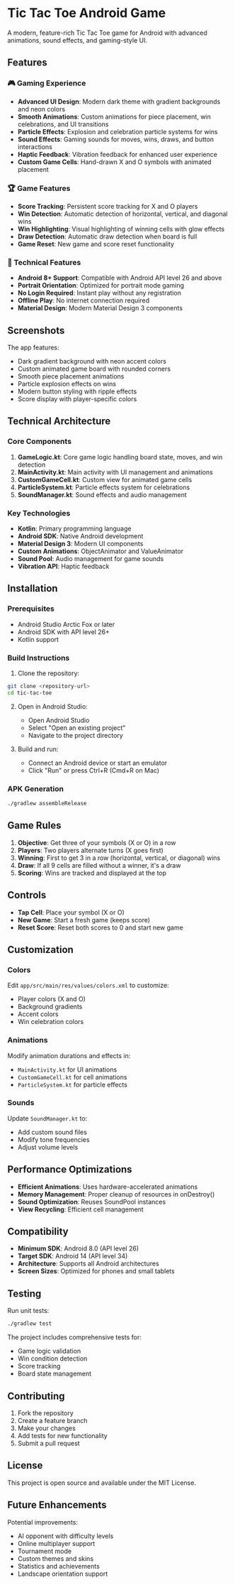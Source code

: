 # Tic Tac Toe Android Game

A modern, feature-rich Tic Tac Toe game for Android with advanced animations, sound effects, and gaming-style UI.

## Features

### 🎮 Gaming Experience
- **Advanced UI Design**: Modern dark theme with gradient backgrounds and neon colors
- **Smooth Animations**: Custom animations for piece placement, win celebrations, and UI transitions
- **Particle Effects**: Explosion and celebration particle systems for wins
- **Sound Effects**: Gaming sounds for moves, wins, draws, and button interactions
- **Haptic Feedback**: Vibration feedback for enhanced user experience
- **Custom Game Cells**: Hand-drawn X and O symbols with animated placement

### 🏆 Game Features
- **Score Tracking**: Persistent score tracking for X and O players
- **Win Detection**: Automatic detection of horizontal, vertical, and diagonal wins
- **Win Highlighting**: Visual highlighting of winning cells with glow effects
- **Draw Detection**: Automatic draw detection when board is full
- **Game Reset**: New game and score reset functionality

### 📱 Technical Features
- **Android 8+ Support**: Compatible with Android API level 26 and above
- **Portrait Orientation**: Optimized for portrait mode gaming
- **No Login Required**: Instant play without any registration
- **Offline Play**: No internet connection required
- **Material Design**: Modern Material Design 3 components

## Screenshots

The app features:
- Dark gradient background with neon accent colors
- Custom animated game board with rounded corners
- Smooth piece placement animations
- Particle explosion effects on wins
- Modern button styling with ripple effects
- Score display with player-specific colors

## Technical Architecture

### Core Components

1. **GameLogic.kt**: Core game logic handling board state, moves, and win detection
2. **MainActivity.kt**: Main activity with UI management and animations
3. **CustomGameCell.kt**: Custom view for animated game cells
4. **ParticleSystem.kt**: Particle effects system for celebrations
5. **SoundManager.kt**: Sound effects and audio management

### Key Technologies
- **Kotlin**: Primary programming language
- **Android SDK**: Native Android development
- **Material Design 3**: Modern UI components
- **Custom Animations**: ObjectAnimator and ValueAnimator
- **Sound Pool**: Audio management for game sounds
- **Vibration API**: Haptic feedback

## Installation

### Prerequisites
- Android Studio Arctic Fox or later
- Android SDK with API level 26+
- Kotlin support

### Build Instructions

1. Clone the repository:
```bash
git clone <repository-url>
cd tic-tac-toe
```

2. Open in Android Studio:
   - Open Android Studio
   - Select "Open an existing project"
   - Navigate to the project directory

3. Build and run:
   - Connect an Android device or start an emulator
   - Click "Run" or press Ctrl+R (Cmd+R on Mac)

### APK Generation
```bash
./gradlew assembleRelease
```

## Game Rules

1. **Objective**: Get three of your symbols (X or O) in a row
2. **Players**: Two players alternate turns (X goes first)
3. **Winning**: First to get 3 in a row (horizontal, vertical, or diagonal) wins
4. **Draw**: If all 9 cells are filled without a winner, it's a draw
5. **Scoring**: Wins are tracked and displayed at the top

## Controls

- **Tap Cell**: Place your symbol (X or O)
- **New Game**: Start a fresh game (keeps score)
- **Reset Score**: Reset both scores to 0 and start new game

## Customization

### Colors
Edit `app/src/main/res/values/colors.xml` to customize:
- Player colors (X and O)
- Background gradients
- Accent colors
- Win celebration colors

### Animations
Modify animation durations and effects in:
- `MainActivity.kt` for UI animations
- `CustomGameCell.kt` for cell animations
- `ParticleSystem.kt` for particle effects

### Sounds
Update `SoundManager.kt` to:
- Add custom sound files
- Modify tone frequencies
- Adjust volume levels

## Performance Optimizations

- **Efficient Animations**: Uses hardware-accelerated animations
- **Memory Management**: Proper cleanup of resources in onDestroy()
- **Sound Optimization**: Reuses SoundPool instances
- **View Recycling**: Efficient cell management

## Compatibility

- **Minimum SDK**: Android 8.0 (API level 26)
- **Target SDK**: Android 14 (API level 34)
- **Architecture**: Supports all Android architectures
- **Screen Sizes**: Optimized for phones and small tablets

## Testing

Run unit tests:
```bash
./gradlew test
```

The project includes comprehensive tests for:
- Game logic validation
- Win condition detection
- Score tracking
- Board state management

## Contributing

1. Fork the repository
2. Create a feature branch
3. Make your changes
4. Add tests for new functionality
5. Submit a pull request

## License

This project is open source and available under the MIT License.

## Future Enhancements

Potential improvements:
- AI opponent with difficulty levels
- Online multiplayer support
- Tournament mode
- Custom themes and skins
- Statistics and achievements
- Landscape orientation support
